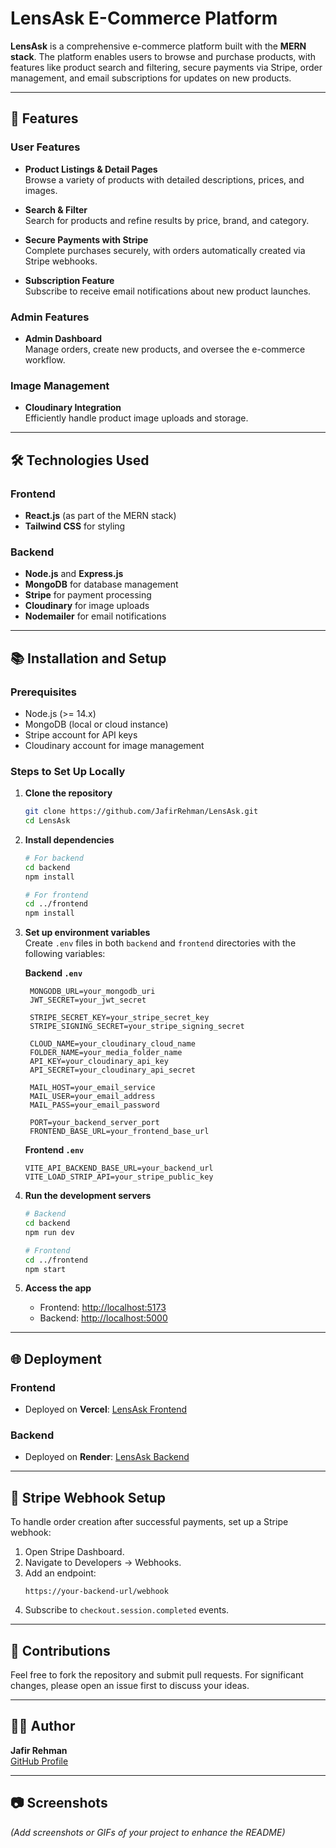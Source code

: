# LensAsk E-Commerce Platform

**LensAsk** is a comprehensive e-commerce platform built with the **MERN stack**. The platform enables users to browse and purchase products, with features like product search and filtering, secure payments via Stripe, order management, and email subscriptions for updates on new products.

---

## 🚀 Features

### User Features
- **Product Listings & Detail Pages**  
  Browse a variety of products with detailed descriptions, prices, and images.
  
- **Search & Filter**  
  Search for products and refine results by price, brand, and category.

- **Secure Payments with Stripe**  
  Complete purchases securely, with orders automatically created via Stripe webhooks.

- **Subscription Feature**  
  Subscribe to receive email notifications about new product launches.

### Admin Features
- **Admin Dashboard**  
  Manage orders, create new products, and oversee the e-commerce workflow.

### Image Management
- **Cloudinary Integration**  
  Efficiently handle product image uploads and storage.

---

## 🛠️ Technologies Used

### Frontend
- **React.js** (as part of the MERN stack)
- **Tailwind CSS** for styling

### Backend
- **Node.js** and **Express.js**
- **MongoDB** for database management
- **Stripe** for payment processing
- **Cloudinary** for image uploads
- **Nodemailer** for email notifications

---

## 📚 Installation and Setup

### Prerequisites
- Node.js (>= 14.x)
- MongoDB (local or cloud instance)
- Stripe account for API keys
- Cloudinary account for image management

### Steps to Set Up Locally

1. **Clone the repository**
   ```bash
   git clone https://github.com/JafirRehman/LensAsk.git
   cd LensAsk
   ```

2. **Install dependencies**
   ```bash
   # For backend
   cd backend
   npm install

   # For frontend
   cd ../frontend
   npm install
   ```

3. **Set up environment variables**  
   Create `.env` files in both `backend` and `frontend` directories with the following variables:

   **Backend `.env`**
   ```
    MONGODB_URL=your_mongodb_uri
    JWT_SECRET=your_jwt_secret

    STRIPE_SECRET_KEY=your_stripe_secret_key
    STRIPE_SIGNING_SECRET=your_stripe_signing_secret

    CLOUD_NAME=your_cloudinary_cloud_name
    FOLDER_NAME=your_media_folder_name
    API_KEY=your_cloudinary_api_key
    API_SECRET=your_cloudinary_api_secret

    MAIL_HOST=your_email_service
    MAIL_USER=your_email_address
    MAIL_PASS=your_email_password

    PORT=your_backend_server_port
    FRONTEND_BASE_URL=your_frontend_base_url
   ```

   **Frontend `.env`**
   ```
   VITE_API_BACKEND_BASE_URL=your_backend_url
   VITE_LOAD_STRIP_API=your_stripe_public_key
   ```

4. **Run the development servers**
   ```bash
   # Backend
   cd backend
   npm run dev

   # Frontend
   cd ../frontend
   npm start
   ```

5. **Access the app**  
   - Frontend: [http://localhost:5173](http://localhost:5173)  
   - Backend: [http://localhost:5000](http://localhost:5000)

---

## 🌐 Deployment

### Frontend
- Deployed on **Vercel**: [LensAsk Frontend](https://asklens-three.vercel.app)

### Backend
- Deployed on **Render**: [LensAsk Backend](https://lensask-backend.onrender.com)

---

## 📜 Stripe Webhook Setup

To handle order creation after successful payments, set up a Stripe webhook:

1. Open Stripe Dashboard.
2. Navigate to Developers → Webhooks.
3. Add an endpoint:
   ```
   https://your-backend-url/webhook
   ```
4. Subscribe to `checkout.session.completed` events.

---

## 📩 Contributions

Feel free to fork the repository and submit pull requests. For significant changes, please open an issue first to discuss your ideas.

---

## 🧑‍💻 Author

**Jafir Rehman**  
[GitHub Profile](https://github.com/JafirRehman) 

---

## 📷 Screenshots

*(Add screenshots or GIFs of your project to enhance the README)*
